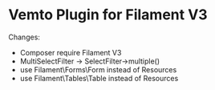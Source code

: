 # Vemto Plugin for Filament V3

Changes:

- Composer require Filament V3
- MultiSelectFilter -> SelectFilter->multiple()
- use Filament\Forms\Form instead of Resources
- use Filament\Tables\Table instead of Resources
